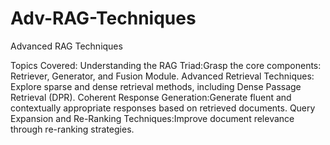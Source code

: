 # Adv-RAG-Techniques
Advanced RAG Techniques

Topics Covered:
Understanding the RAG Triad:Grasp the core components: Retriever, Generator, and Fusion Module.
Advanced Retrieval Techniques: Explore sparse and dense retrieval methods, including Dense Passage Retrieval (DPR).
Coherent Response Generation:Generate fluent and contextually appropriate responses based on retrieved documents.
Query Expansion and Re-Ranking Techniques:Improve document relevance through re-ranking strategies.
